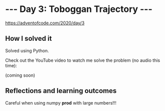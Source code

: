 # --- Day 3: Toboggan Trajectory ---

https://adventofcode.com/2020/day/3

## How I solved it

Solved using Python.

Check out the YouTube video to watch me solve the problem (no audio this time):

(coming soon)
<!-- [![Solution video](youtube-screenshot.PNG)](https://www.youtube.com/watch?v=zqF3VId-xNs) -->

## Reflections and learning outcomes

Careful when using numpy **prod** with large numbers!!!

